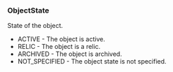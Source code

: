 ### ObjectState
State of the object.

- ACTIVE - The object is active.
- RELIC - The object is a relic.
- ARCHIVED - The object is archived.
- NOT_SPECIFIED - The object state is not specified.

